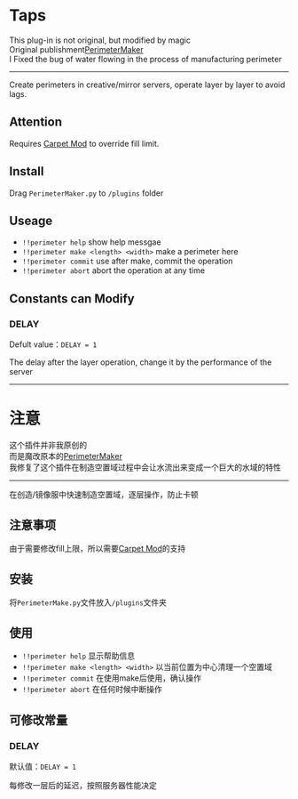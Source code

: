 # Taps
This plug-in is not original, but modified by magic  
Original publishment[PerimeterMaker](https://github.com/Ivan-1F/MCDReforged-Plugins/tree/master/PerimeterMaker)  
I Fixed the bug of water flowing in the process of manufacturing perimeter  

---

Create perimeters in creative/mirror servers, operate layer by layer to avoid lags.

## Attention

Requires [Carpet Mod](https://github.com/gnembon/fabric-carpet) to override fill limit.

## Install

Drag `PerimeterMaker.py` to `/plugins` folder

## Useage

 - `!!perimeter help` show help messgae
 - `!!perimeter make <length> <width>` make a perimeter here
 - `!!perimeter commit` use after make, commit the operation
 - `!!perimeter abort` abort the operation at any time

## Constants can Modify

### DELAY

Defult value：`DELAY = 1`

The delay after the layer operation, change it by the performance of the server

---
# 注意
这个插件并非我原创的  
而是魔改原本的[PerimeterMaker](https://github.com/Ivan-1F/MCDReforged-Plugins/tree/master/PerimeterMaker)  
我修复了这个插件在制造空置域过程中会让水流出来变成一个巨大的水域的特性  

---

在创造/镜像服中快速制造空置域，逐层操作，防止卡顿

## 注意事项

由于需要修改fill上限，所以需要[Carpet Mod](https://github.com/gnembon/fabric-carpet)的支持

## 安装

将`PerimeterMake.py`文件放入`/plugins`文件夹

## 使用

 - `!!perimeter help` 显示帮助信息
 - `!!perimeter make <length> <width>` 以当前位置为中心清理一个空置域
 - `!!perimeter commit` 在使用make后使用，确认操作
 - `!!perimeter abort` 在任何时候中断操作

## 可修改常量

### DELAY

默认值：`DELAY = 1`

每修改一层后的延迟，按照服务器性能决定
